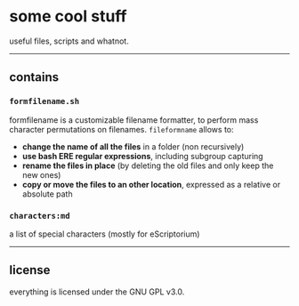 # some cool stuff

useful files, scripts and whatnot.

---

## contains

### `formfilename.sh`

formfilename is a customizable filename formatter, to perform mass
character permutations on filenames. `fileformname` allows to: 
- **change the name of all the files** in a folder (non recursively) 
- **use bash ERE regular expressions**, including subgroup capturing
- **rename the files in place** (by deleting the old files and only keep the
  new ones)
- **copy or move the files to an other location**, expressed as a relative or
  absolute path

### `characters:md`

a list of special characters (mostly for eScriptorium)

---

## license

everything is licensed under the GNU GPL v3.0.
